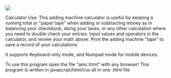<img src="https://i.ibb.co/6JbYzXM/xxlarge.png">

Calculator Use: This adding machine calculator is useful for keeping a running total or "paper tape" when adding or subtracting money as in balancing your checkbook, doing your taxes, or any other calculation where you need to double check your entries. Input values and operators in the calculator, and review your math above. Print the adding machine "tape" to save a record of your calculations.

It supports Keyboard-only mode, and Numpad mode for mobile devices.

To use this program open the file "amc.html" with any browser! This program is written in javascript/html/css all in one .html file

